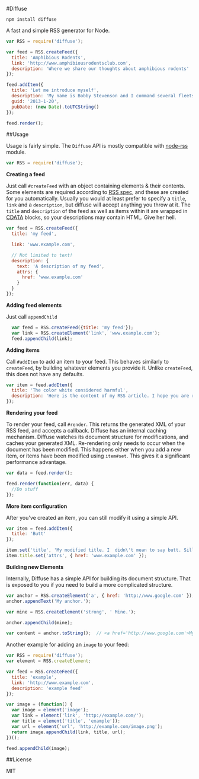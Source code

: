#Diffuse

`npm install diffuse`

A fast and simple RSS generator for Node.

```js
var RSS = require('diffuse');

var feed = RSS.createFeed({
  title: 'Amphibious Rodents',
  link: 'http://www.amphibiousrodentsclub.com',
  description: 'Where we share our thoughts about amphibious rodents'
});

feed.addItem({
  title: 'Let me introduce myself',
  description: 'My name is Bobby Stevenson and I command several fleets of amphibious rodents. Come with me on a journey to learn more about them. <p>My RSS feed can contain HTML in case I would like to <strong>emphasize</strong> my interest in rodents.',
  guid: '2013-1-20',
  pubDate: (new Date).toUTCString()
});

feed.render();
```

##Usage

Usage is fairly simple. The `Diffuse` API is mostly compatible with [node-rss](https://github.com/dylang/node-rss) module.

```js
var RSS = require('diffuse');
```

**Creating a feed**

Just call `#createFeed` with an object containing elements & their contents. Some elements are required according to [RSS spec](http://cyber.law.harvard.edu/rss/rss.html#requiredChannelElements), and these are created for you automatically. Usually you would at least prefer to specify a `title`, `link` and a `description`, but diffuse will accept anything you throw at it.  The `title` and `description` of the feed as well as items within it are wrapped in [CDATA](http://en.wikipedia.org/wiki/CDATA) blocks, so your descriptions may contain HTML. Give her hell.

```js
var feed = RSS.createFeed({
  title: 'my feed',

  link: 'www.example.com',

  // Not limited to text!
  description: {
    text: 'A description of my feed',
    attrs: {
      href: 'www.example.com'
    }
  }
});
```

**Adding feed elements**

Just call `appendChild`

```js
  var feed = RSS.createFeed({title: 'my feed'});
  var link = RSS.createElement('link', 'www.example.com');
  feed.appendChild(link);
```

**Adding items**

Call `#addItem` to add an item to your feed. This behaves similarly to `createFeed`, by building whatever elements you provide it.  Unlike `createFeed`, this does not have any defaults.

```js
var item = feed.addItem({
  title: 'The color white considered harmful',
  description: 'Here is the content of my RSS article. I hope you are ready for grammatical mistakes and poor word-flow.'
});
```

**Rendering your feed**

To render your feed, call `#render`. This returns the generated XML of your RSS feed, and accepts a callback. Diffuse has an internal caching mechanism. Diffuse watches its document structure for modifications, and caches your generated XML. Re-rendering only needs to occur when the document has been modified. This happens either when you add a new item, or items have been modified using `item#set`. This gives it a significant performance advantage.

```js
var data = feed.render();

feed.render(function(err, data) {
  //Do stuff
});
```

**More item configuration**

After you've created an item, you can still modify it using a simple API.

```js
var item = feed.addItem({
  title: 'Butt'
});

item.set('title', 'My modified title. I  didn\'t mean to say butt. Silly me.'
item.title.set('attrs', { href: 'www.example.com' });
```

**Building new Elements**

Internally, Diffuse has a simple API for building its document structure. That is exposed to you if you need to build a more complicated structure.

```js
var anchor = RSS.createElement('a', { href: 'http://www.google.com' });
anchor.appendText('My anchor.');

var mine = RSS.createElement('strong', ' Mine.');

anchor.appendChild(mine);

var content = anchor.toString();  // <a href='http://www.google.com'>My anchor. <strong>Mine.</strong></a>
```

Another example for adding an `image` to your feed:

```js
var RSS = require('diffuse');
var element = RSS.createElement;

var feed = RSS.createFeed({
  title: 'example',
  link: 'http://www.example.com',
  description: 'example feed'
});

var image = (function() {
  var image = element('image');
  var link = element('link', 'http://example.com/');
  var title = element('title', 'example'));
  var url = element('url', 'http://example.com/image.png');
  return image.appendChild(link, title, url);
})();

feed.appendChild(image);
```

##License

MIT
